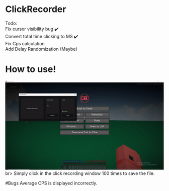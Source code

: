 # ClickRecorder
Todo:<br>
Fix cursor visibility bug ✔️<br>
Convert total time clicking to MS ✔️<br>
Fix Cps calculation<br>
Add Delay Randomization (Maybe)<br>

# How to use!
![](ezgif-5-8dba2f0897.gif)br>
Simply click in the click recording window 100 times to save the file.<br>

#Bugs
Average CPS is displayed incorrectly.
